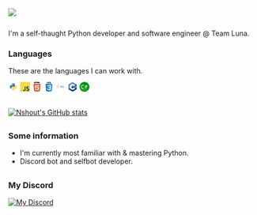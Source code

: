 <h1 align="left"><a href="https://git.io/typing-svg"><img src="https://readme-typing-svg.herokuapp.com?color=%23898EFF&lines=Hi%2C+I'm+Nshout+"></a></h1>
I'm a self-thaught Python developer and software engineer @ Team Luna.<br>

### Languages
These are the languages I can work with.

<code><img height="20" src="https://raw.githubusercontent.com/github/explore/80688e429a7d4ef2fca1e82350fe8e3517d3494d/topics/python/python.png"></code>
<code><img height="20" src="https://raw.githubusercontent.com/github/explore/80688e429a7d4ef2fca1e82350fe8e3517d3494d/topics/javascript/javascript.png"></code>
<code><img height="20" src="https://raw.githubusercontent.com/github/explore/80688e429a7d4ef2fca1e82350fe8e3517d3494d/topics/html/html.png"></code>
<code><img height="20" src="https://raw.githubusercontent.com/github/explore/80688e429a7d4ef2fca1e82350fe8e3517d3494d/topics/css/css.png"></code>
<code><img height="20" src="https://raw.githubusercontent.com/github/explore/80688e429a7d4ef2fca1e82350fe8e3517d3494d/topics/java/java.png"></code>
<code><img height="20" src="https://raw.githubusercontent.com/github/explore/80688e429a7d4ef2fca1e82350fe8e3517d3494d/topics/cpp/cpp.png"></code>
<code><img height="20" src="https://raw.githubusercontent.com/github/explore/80688e429a7d4ef2fca1e82350fe8e3517d3494d/topics/csharp/csharp.png"></code>


##
[![Nshout's GitHub stats](https://github-readme-stats.vercel.app/api?username=nshout&show_icons=true&theme=tokyonight)](https://github.com/anuraghazra/github-readme-stats)
##
  
### Some information
- I'm currently most familiar with & mastering Python.
- Discord bot and selfbot developer.

##
### My Discord
[![My Discord](https://discord.c99.nl/widget/theme-2/406907871998246924.png)](https://discord.c99.nl/)
